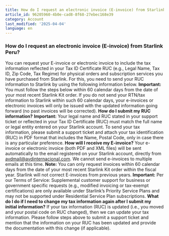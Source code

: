 ```yaml
---
title: How do I request an electronic invoice (E-invoice) from Starlink Peru?
article_id: 96205960-4b0e-cad8-8f68-27ebec168e39
category: Account
last_modified: '2025-04-04'
language: en
---
```


### How do I request an electronic invoice (E-invoice) from Starlink Peru?
You can request your E-invoice or electronic invoice to include the tax information reflected in your Tax ID Certificate RUC (e.g., Legal Name, Tax ID, Zip Code, Tax Regime) for physical orders and subscription services you have purchased from Starlink.
For this, you need to send your RUC information to Starlink by using the following information below.
**Important:** You must follow the steps below within 60 calendar days from the date of your most recent Starlink Kit order. If you do not send your RTN/tax information to Starlink within such 60 calendar days, your e-invoices or electronic invoices will only be issued with the updated information going forward (no past invoices will be corrected).
**How do I submit my RUC information?**
**Important:** Your legal name and RUC stated in your support ticket or reflected in your Tax ID Certificate (RUC) must match the full name or legal entity entered on your Starlink account.
To send your tax information, please submit a support ticket and attach your tax identification (RUC) in PDF format that includes the Name, Postal Code, only in case there is any particular preference.
**How will I receive my E-invoice?**
Your e-invoice or electronic invoice (both PDF and XML files) will be sent automatically to the email registered on your Starlink account, directly from avdmail@avdinternacional.com. We cannot send e-invoices to multiple emails at this time.
**Note:** You can only request invoices within 60 calendar days from the date of your most recent Starlink Kit order within the fiscal year. Starlink will not correct E-invoices from previous years.
**Important:** Per our Terms of Service: Supplemental customer support for business or government specific requests (e.g., modified invoicing or tax-exempt certifications) are only available under Starlink’s Priority Service Plans and may not be supported under Residential Service Plan subscriptions.
**What do I do if I need to change my tax information again after I submit my initial information?**
If your tax information (RUC) is updated (i.e., you moved and your postal code on RUC changed), then we can update your tax information. Please follow steps above to submit a support ticket and mention that the information on your RUC has been updated and provide the documentation with this change (if applicable).